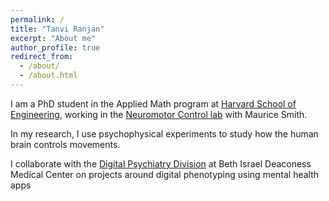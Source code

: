```yaml
---
permalink: /
title: "Tanvi Ranjan"
excerpt: "About me"
author_profile: true
redirect_from: 
  - /about/
  - /about.html
---
```

I am a PhD student in the Applied Math program at [Harvard School of Engineering](https://www.seas.harvard.edu/), working in the [Neuromotor Control lab](https://groups.seas.harvard.edu/motorlab/) with Maurice Smith. 

In my research, I use psychophysical experiments to study how the human brain controls movements.

I collaborate with the [Digital Psychiatry Division](https://www.digitalpsych.org/people.html) at Beth Israel Deaconess Medical Center on projects around digital phenotyping using mental health apps
